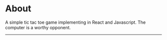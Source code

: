 # About

A simple tic tac toe game implementing in React and Javascript. The computer is a worthy opponent.

-------------------------------------------


